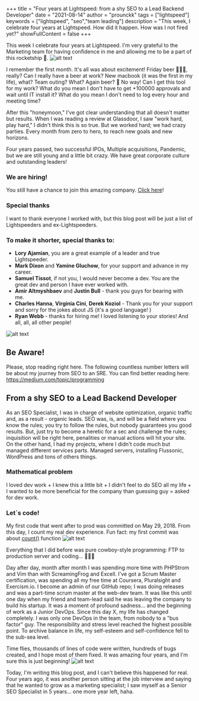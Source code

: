 +++
title = "Four years at Lightspeed: from a shy SEO to a Lead Backend Developer"
date = "2021-08-14"
author = "prounckk"
tags = ["lightspeed"]
keywords = ["lightspeed", "seo","team leading"]
description = "This week, I celebrate four years at Lightspeed. How did it happen. How was I not fired yet?"
showFullContent = false
+++

This week I celebrate four years at Lightspeed. I'm very grateful to the Marketing team for having confidence in me and allowing me to be a part of this rocketship 🚀.
![alt text](https://assets.lightspeedhq.com/img/9046ab39-lightspeed-share-image.jpg "Lightspeed is hiring!")

I remember the first month. It's all was about excitement! Friday beer 🍻🍻🍻, really? Can I really have a beer at work? New macbook (it was the first in my life), what? Team outing? What? Again beer? 🍻 No way! Can I get this tool for my work? What do you mean I don't have to get +100000 approvals and wait until IT install it? What do you mean I don't need to log every hour and meeting time?

After this "honeymoon," I've got clear understanding that all doesn't matter but results. When I was reading a review at Glassdoor, I saw "work hard, play hard," I didn't think this is so true. But we worked hard; we had crazy parties. Every month from zero to hero, to reach new goals and new horizons.

Four years passed, two successful IPOs, Multiple acquisitions, Pandemic, but we are still young and a little bit crazy. We have great corporate culture and outstanding leaders!  

### We are hiring! 
You still have a chance to join this amazing company. [Click here](https://grnh.se/ngab52f21)!  

### Special thanks
I want to thank everyone I worked with, but this blog post will be just a list of Lightspeeders and ex-Lightspeeders.
### To make it shorter, special thanks to:
* **Lory Ajamian**, you are a great example of a leader and true Lightspeeder.
* **Mark Dixon** and **Yamine Gluchow**, for your support and advance in my career.
* **Samuel Tissot**, if not you, I would never become a dev. You are the great dev and person I have ever worked with.
* **Amir Altmyshbaev** and **Justin Bull** - thank you guys for bearing with me.
* **Charles Hanna**, **Virginia Cini**, **Derek Koziol** - Thank you for your support and sorry for the jokes about JS (it's a good language! )
* **Ryan Webb** - thanks for hiring me! I loved listening to your stories!
And all, all, all other people!

![alt text](/2021/makeithappen.png "My first, and probably that's why the most important for me award")

## Be Aware!
Please, stop reading right here. The following countless number letters will be about my journey from SEO to an SRE. You can find better reading here: https://medium.com/topic/programming

## From a shy SEO to a Lead Backend Developer
As an SEO Specialist, I was in charge of website optimization, organic traffic and, as a result - organic leads. SEO was, is, and will be a  field where you know the rules; you try to follow the rules, but nobody guarantees you good results. But, just try to become a heretic for a sec and challenge the rules; inquisition will be right here, penalities or manual actions will hit your site.
On the other hand, I had my projects, where I didn't code much but managed different services parts. Managed servers, installing Flussonic, WordPress and tons of others things.
### Mathematical problem
I loved dev work + I knew this a little bit + I didn't feel to do SEO all my life + I wanted to be more beneficial for the company than guessing guy = asked for dev work.
### Let`s code! 
My first code that went after to prod was committed on May 29, 2018. From this day, I count my real dev experience.
Fun fact: my first commit was about [count()](https://www.php.net/manual/en/function.count.php) function
![alt text](/2021/my-first-commit.png "$countFunctionFix is needed for php7+ where count() is showing warnings if the variable is not array")

Everything that I did before was pure cowboy-style programming: FTP to production server and coding... 🤦🤦🤦

Day after day, month after month I was spending more time with PHPStrom and Vim than with ScreamingFrog and Excell. I've got a Scrum Master certification, was spending all my free time at Coursera, Pluralsight and Exercism.io.
I become an admin of our GitHub repo; I was doing releases and was a part-time scrum master at the web-dev team.
It was like this until one day when my friend and team-lead said he was leaving the company to build his startup. It was a moment of profound sadness... and the beginning of work as a Junior DevOps.
Since this day X, my life has changed completely. I was only one DevOps in the team, from nobody to a "bus factor" guy.  The responsibility and stress level reached the highest possible point. To archive balance in life, my self-esteem and self-confidence fell to the sub-sea level.

Time flies, thousands of lines of code were written, hundreds of bugs created, and I hope most of them fixed. It was amazing four years, and I'm sure this is just beginning!
![alt text](/2021/makeittoghether.jpeg "An award that I've got at Sales Summit. I was really happy to get it. Thanks to my team and management!")

Today, I'm writing this blog post, and I can't believe this happened for real. Four years ago, it was another person sitting at the job interview and saying that he wanted to grow as a marketing specialist; I saw myself as a Senior SEO Specialist in 5 years...  one more year left, haha.







